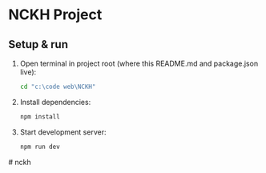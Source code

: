 # NCKH Project

## Setup & run

1. Open terminal in project root (where this README.md and package.json live):

   ```bash
   cd "c:\code web\NCKH"
   ```

2. Install dependencies:

   ```bash
   npm install
   ```

3. Start development server:

   ```bash
   npm run dev
   ```
#   n c k h  
 